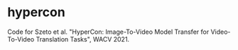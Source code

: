 # hypercon
Code for Szeto et al. "HyperCon: Image-To-Video Model Transfer for Video-To-Video Translation Tasks", WACV 2021.
